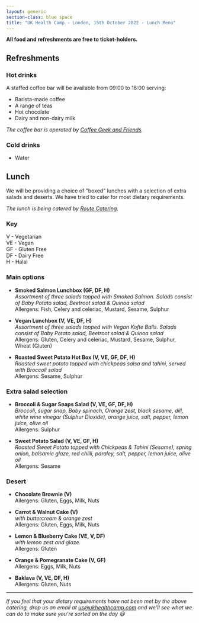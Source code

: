 ```yaml
---
layout: generic
section-class: blue space
title: "UK Health Camp - London, 15th October 2022 - Lunch Menu"
---
```


**All food and refreshments are free to ticket-holders.**  

## Refreshments

### Hot drinks

A staffed coffee bar will be available from 09:00 to 16:00 serving:

- Barista-made coffee
- A range of teas
- Hot chocolate
- Dairy and non-dairy milk

_The coffee bar is operated by [Coffee Geek and Friends](http://www.coffeegeekandfriends.co.uk/)._

### Cold drinks

- Water

## Lunch
We will be providing a choice of "boxed" lunches with a selection of extra salads and deserts. We have tried to cater for most dietary requirements.

_The lunch is being catered by [Route Catering](https://routecatering.co.uk/)._

### Key
V - Vegetarian  
VE - Vegan  
GF - Gluten Free  
DF - Dairy Free  
H - Halal

### Main options

- **Smoked Salmon Lunchbox (GF, DF, H)**  
  _Assortment of three salads topped with Smoked Salmon. Salads consist of Baby Potato salad, Beetroot salad & Quinoa salad_  
  Allergens: Fish, Celery and celeriac, Mustard, Sesame, Sulphur

- **Vegan Lunchbox (V, VE, DF, H)**  
  _Assortment of three salads topped with Vegan Kofte Balls. Salads consist of Baby Potato salad, Beetroot salad & Quinoa salad_  
  Allergens: Gluten, Celery and celeriac, Mustard, Sesame, Sulphur, Wheat (Gluten)

- **Roasted Sweet Potato Hot Box (V, VE, GF, DF, H)**  
  _Roasted sweet potato topped with chickpeas salsa and tahini, served with Broccoli salad_  
  Allergens: Sesame, Sulphur


### Extra salad selection

- **Broccoli & Sugar Snaps Salad (V, VE, GF, DF, H)**  
  _Broccoli, sugar snap, Baby spinach, Orange zest, black sesame, dill, white wine vinegar (Sulphur Dioxide), orange juice, salt, pepper, lemon juice, olive oil_  
  Allergens: Sulphur

- **Sweet Potato Salad (V, VE, GF, H)**  
  _Roasted Sweet Potato topped with Chickpeas & Tahini (Sesame), spring onion, balsamic glaze, red chilli, paraley, salt, pepper, lemon juice, olive oil_  
  Allergens: Sesame

### Desert

- **Chocolate Brownie (V)**  
  Allergens: Gluten, Eggs, Milk, Nuts

- **Carrot & Walnut Cake (V)**  
  _with buttercream & orange zest_  
  Allergens: Gluten, Eggs, Milk, Nuts

- **Lemon & Blueberry Cake (VE, V, DF)**  
  _with lemon zest and glaze._  
  Allergens: Gluten

- **Orange & Pomegranate Cake (V, GF)**  
  Allergens: Eggs, Milk, Nuts

- **Baklava (V, VE, DF, H)**  
  Allergens: Gluten, Nuts

---

_If you feel that your dietary requirements have not been met by the above catering, drop us an email at <us@ukhealthcamp.com> and we'll see what we can do to make sure you're sorted on the day 😃_
